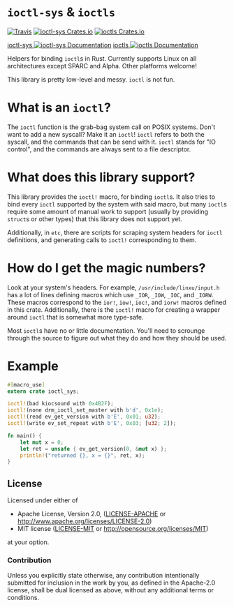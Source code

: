 `ioctl-sys` & `ioctls`
======================

[![Travis](https://img.shields.io/travis/jmesmon/ioctl.svg?style=flat-square)](https://travis-ci.org/jmesmon/ioctl)
[![ioctl-sys Crates.io](https://img.shields.io/crates/v/ioctl-sys.svg?style=flat-square)](https://crates.io/crates/ioctl-sys)
[![ioctls Crates.io](https://img.shields.io/crates/v/ioctls.svg?style=flat-square)](https://crates.io/crates/ioctls)

[ioctl-sys ![ioctl-sys Documentation](https://docs.rs/ioctl-sys/badge.svg)](https://docs.rs/ioctl-sys)
[ioctls ![ioctls Documentation](https://docs.rs/ioctls/badge.svg)](https://docs.rs/ioctls)

Helpers for binding `ioctl`s in Rust. Currently supports Linux on all architectures
except SPARC and Alpha. Other platforms welcome!

This library is pretty low-level and messy. `ioctl` is not fun.

What is an `ioctl`?
===================

The `ioctl` function is the grab-bag system call on POSIX systems. Don't want
to add a new syscall? Make it an `ioctl`! `ioctl` refers to both the syscall,
and the commands that can be send with it. `ioctl` stands for "IO control",
and the commands are always sent to a file descriptor.

What does this library support?
===============================

This library provides the `ioctl!` macro, for binding `ioctl`s. It also tries
to bind every `ioctl` supported by the system with said macro, but
many `ioctl`s require some amount of manual work to support (usually by
providing `struct`s or other types) that this library does not support yet.

Additionally, in `etc`, there are scripts for scraping system headers for
`ioctl` definitions, and generating calls to `ioctl!` corresponding to them.

How do I get the magic numbers?
===============================

Look at your system's headers. For example, `/usr/include/linxu/input.h` has a
lot of lines defining macros which use `_IOR`, `_IOW`, `_IOC`, and `_IORW`.
These macros correspond to the `ior!`, `iow!`, `ioc!`, and `iorw!` macros
defined in this crate. Additionally, there is the `ioctl!` macro for
creating a wrapper around `ioctl` that is somewhat more type-safe.

Most `ioctl`s have no or little documentation. You'll need to scrounge through
the source to figure out what they do and how they should be used.

Example
=======

```rust
#[macro_use]
extern crate ioctl_sys;

ioctl!(bad kiocsound with 0x4B2F);
ioctl!(none drm_ioctl_set_master with b'd', 0x1e);
ioctl!(read ev_get_version with b'E', 0x01; u32);
ioctl!(write ev_set_repeat with b'E', 0x03; [u32; 2]);

fn main() {
    let mut x = 0;
    let ret = unsafe { ev_get_version(0, &mut x) };
    println!("returned {}, x = {}", ret, x);
}
```

## License

Licensed under either of

 * Apache License, Version 2.0, ([LICENSE-APACHE](LICENSE-APACHE) or http://www.apache.org/licenses/LICENSE-2.0)
 * MIT license ([LICENSE-MIT](LICENSE-MIT) or http://opensource.org/licenses/MIT)

at your option.

### Contribution

Unless you explicitly state otherwise, any contribution intentionally
submitted for inclusion in the work by you, as defined in the Apache-2.0
license, shall be dual licensed as above, without any additional terms or
conditions.
